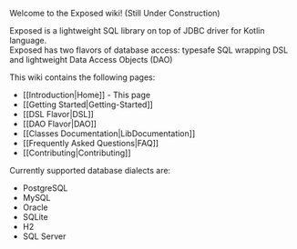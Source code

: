 Welcome to the Exposed wiki! (Still Under Construction)

Exposed is a lightweight SQL library on top of JDBC driver for Kotlin language.  
Exposed has two flavors of database access: typesafe SQL wrapping DSL and lightweight Data Access Objects (DAO)

This wiki contains the following pages:

  * [[Introduction|Home]] - This page
  * [[Getting Started|Getting-Started]]
  * [[DSL Flavor|DSL]]
  * [[DAO Flavor|DAO]]
  * [[Classes Documentation|LibDocumentation]]
  * [[Frequently Asked Questions|FAQ]]
  * [[Contributing|Contributing]]


Currently supported database dialects are:

* PostgreSQL
* MySQL
* Oracle
* SQLite
* H2
* SQL Server
